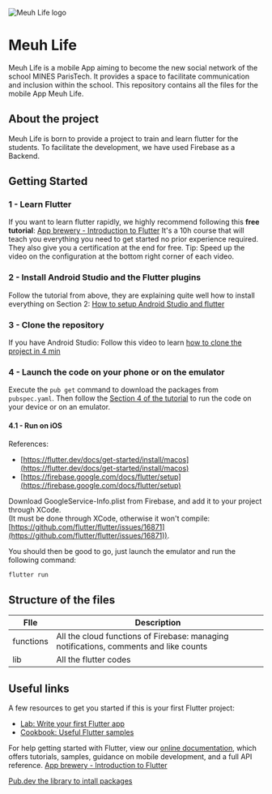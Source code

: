 ![Meuh Life logo](https://github.com/TranTerrence/meuh_life_flutter/blob/master/images/logo.png)
# Meuh Life

Meuh Life is a mobile App aiming to become the new social network of the school MINES ParisTech. 
It provides a space to facilitate communication and inclusion within the school.
This repository contains all the files for the mobile App Meuh Life.

## About the project
Meuh Life is born to provide a project to train and learn flutter for the students.
To facilitate the development, we have used Firebase as a Backend.

## Getting Started

### 1 - Learn Flutter 
If you want to learn flutter rapidly, we highly recommend following this **free tutorial**:
[App brewery - Introduction to Flutter](https://www.appbrewery.co/p/intro-to-flutter)
It's a 10h course that will teach you everything you need to get started no prior experience required. They also give you a certification at the end for free.
Tip: Speed up the video on the configuration at the bottom right corner of each video.

### 2 - Install Android Studio and the Flutter plugins
Follow the tutorial from above, they are explaining quite well how to install everything on Section 2: [How to setup Android Studio and flutter](https://www.appbrewery.co/courses/intro-to-flutter/lectures/15448537)
### 3 - Clone the repository
If you have Android Studio: Follow this video to learn [how to clone the project in 4 min](https://www.youtube.com/watch?v=_ey3pZt9Afs)

### 4 - Launch the code on your phone or on the emulator
Execute the `pub get` command to download the packages from `pubspec.yaml`.
Then follow the [Section 4 of the tutorial](https://www.appbrewery.co/courses/851555/lectures/15448509) to run the code on your device or on an emulator.

#### 4.1 - Run on iOS
References: 
* [https://flutter.dev/docs/get-started/install/macos](https://flutter.dev/docs/get-started/install/macos)
* [https://firebase.google.com/docs/flutter/setup](https://firebase.google.com/docs/flutter/setup)

Download GoogleService-Info.plist from Firebase, and add it to your project through XCode.  
 (It must be done through XCode, otherwise it won't compile: [https://github.com/flutter/flutter/issues/16871](https://github.com/flutter/flutter/issues/16871)).
 
 You should then be good to go, just launch the emulator and run the following command:
 
 ```bash
 flutter run
 ```

## Structure of the files
|FIle |Description|
|---|---|
|functions|All the cloud functions of Firebase: managing notifications, comments and like counts|
|lib|All the flutter codes|

## Useful links
A few resources to get you started if this is your first Flutter project:

- [Lab: Write your first Flutter app](https://flutter.dev/docs/get-started/codelab)
- [Cookbook: Useful Flutter samples](https://flutter.dev/docs/cookbook)

For help getting started with Flutter, view our
[online documentation](https://flutter.dev/docs), which offers tutorials,
samples, guidance on mobile development, and a full API reference.
[App brewery - Introduction to Flutter](https://www.appbrewery.co/p/intro-to-flutter)

[Pub.dev the library to intall packages](https://pub.dev/)

